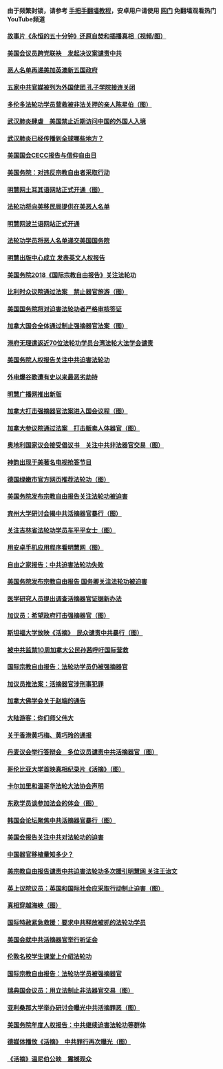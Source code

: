 #### 由于频繁封锁，请参考 [手把手翻墙教程](https://github.com/gfw-breaker/guides/wiki/)，安卓用户请使用 [网门](https://github.com/gfw-breaker/nogfw/blob/master/dl.md?t=01220700) 免翻墙观看热门YouTube频道 

#### [故事片《永恒的五十分钟》还原自焚和插播真相（视频/图）](../pages/245/403409.md?t=01220700) 

#### [美国会议员跨党联袂　发起决议案谴责中共](../pages/245/403005.md?t=01220700) 

#### [恶人名单再递美加英澳新五国政府](../pages/245/402115.md?t=01220700) 

#### [五家中共官媒被列为外国使团  孔子学院接连关闭](../pages/245/401938.md?t=01220700) 

#### [多伦多法轮功学员营救被非法关押的亲人陈星伯（图）](../pages/245/401541.md?t=01220700) 

#### [武汉肺炎肆虐　美国禁止近期访问中国的外国人入境](../pages/245/400610.md?t=01220700) 

#### [武汉肺炎已经传播到全球哪些地方？](../pages/245/400332.md?t=01220700) 

#### [美国国会CECC报告与信仰自由日](../pages/245/398816.md?t=01220700) 

#### [美国务院：对违反宗教自由者采取行动](../pages/245/397346.md?t=01220700) 

#### [明慧网土耳其语网站正式开通（图）](../pages/245/396316.md?t=01220700) 

#### [法轮功将向美移民局提供在美恶人名单](../pages/245/392679.md?t=01220700) 

#### [明慧网波兰语网站正式开通](../pages/245/390689.md?t=01220700) 

#### [法轮功学员将恶人名单递交美国国务院](../pages/245/390336.md?t=01220700) 

#### [明慧出版中心成立 发表英文人权报告](../pages/245/390212.md?t=01220700) 

#### [美国务院2018《国际宗教自由报告》关注法轮功](../pages/245/389073.md?t=01220700) 

#### [比利时众议院通过法案　禁止器官旅游（图）](../pages/245/388490.md?t=01220700) 

#### [美国国务院将对迫害法轮功者严格审核签证](../pages/245/388036.md?t=01220700) 

#### [加拿大国会全体通过制止强摘器官法案（图）](../pages/245/385804.md?t=01220700) 

#### [港府无理遣返近70位法轮功学员台湾法轮大法学会谴责](../pages/245/385663.md?t=01220700) 

#### [美国务院人权报告关注中共迫害法轮功](../pages/245/383923.md?t=01220700) 

#### [外电爆谷歌遭有史以来最恶劣劫持](../pages/245/377269.md?t=01220700) 

#### [明慧广播网推出新版](../pages/245/377179.md?t=01220700) 

#### [加拿大打击强摘器官法案进入国会议程（图）](../pages/245/376558.md?t=01220700) 

#### [加拿大参议院通过法案　打击贩卖人体器官（图）](../pages/245/376340.md?t=01220700) 

#### [奥地利国家议会接受倡议书　关注中共非法器官交易（图）](../pages/245/374450.md?t=01220700) 

#### [神韵出现于美著名电视抢答节目](../pages/245/373890.md?t=01220700) 

#### [德国绿嫩市官方网页推荐法轮功（图）](../pages/245/373870.md?t=01220700) 

#### [美国务院发布宗教自由报告关注法轮功被迫害](../pages/245/368219.md?t=01220700) 

#### [宾州大学研讨会揭中共活摘器官暴行（图）](../pages/245/364359.md?t=01220700) 

#### [关注吉林省法轮功学员车平平女士（图）](../pages/245/361778.md?t=01220700) 

#### [用安卓手机应用程序看明慧网（图）](../pages/245/353679.md?t=01220700) 

#### [自由之家报告：中共迫害法轮功失败](../pages/245/352914.md?t=01220700) 

#### [美国务院发布宗教自由报告 国务卿关注法轮功被迫害](../pages/245/352581.md?t=01220700) 

#### [医学研究人员提出调查活摘器官证据新办法](../pages/245/349164.md?t=01220700) 

#### [加议员：希望政府打击强摘器官（图）](../pages/245/348742.md?t=01220700) 

#### [斯坦福大学放映《活摘》　民众谴责中共暴行（图）](../pages/245/348695.md?t=01220700) 

#### [被中共监禁10周加拿大公民孙茜呼吁国际营救](../pages/245/346830.md?t=01220700) 

#### [国际宗教自由报告：法轮功学员仍被强摘器官](../pages/245/346264.md?t=01220700) 

#### [加议员推法案：活摘器官涉刑事犯罪](../pages/245/345691.md?t=01220700) 

#### [加拿大佛学会关于赵端的通告](../pages/245/344995.md?t=01220700) 

#### [大陆游客：你们师父伟大](../pages/245/345076.md?t=01220700) 

#### [关于香港黄巧梅、黄巧玲的通报](../pages/245/344013.md?t=01220700) 

#### [丹麦议会举行答辩会　多位议员谴责中共活摘器官（图）](../pages/245/338901.md?t=01220700) 

#### [哥伦比亚大学首映真相纪录片《活摘》（图）](../pages/245/338573.md?t=01220700) 

#### [卡尔加里和温哥华法轮大法协会声明](../pages/245/337877.md?t=01220700) 

#### [东欧学员谈参加法会的体会（图）](../pages/245/337572.md?t=01220700) 

#### [韩国会论坛聚焦中共活摘器官暴行（图）](../pages/245/336378.md?t=01220700) 

#### [美国会报告关注中共对法轮功的迫害](../pages/245/336037.md?t=01220700) 

#### [中国器官移植量知多少？](../pages/245/335230.md?t=01220700) 

#### [美宗教自由报告谴责中共迫害法轮功多次援引明慧网 关注王治文](../pages/245/332811.md?t=01220700) 

#### [英上议院议员：英国和国际社会应采取行动制止迫害（图）](../pages/245/331105.md?t=01220700) 

#### [真相穿越海峡（图）](../pages/245/330941.md?t=01220700) 

#### [国际特赦紧急救援：要求中共释放被抓的法轮功学员](../pages/245/330548.md?t=01220700) 

#### [美国会就中共活摘器官举行听证会](../pages/245/330507.md?t=01220700) 

#### [伦敦名校学生课堂上介绍法轮功](../pages/245/329590.md?t=01220700) 

#### [国际宗教自由报告：法轮功学员被强摘器官](../pages/245/327469.md?t=01220700) 

#### [瑞典国会议员：用立法制止非法器官交易（图）](../pages/245/327391.md?t=01220700) 

#### [亚利桑那大学举办研讨会曝光中共活摘罪恶（图）](../pages/245/326761.md?t=01220700) 

#### [美国务院年度人权报告：中共继续迫害法轮功等群体](../pages/245/326697.md?t=01220700) 

#### [德媒体播放《活摘》　中共罪行再次曝光（图）](../pages/245/324655.md?t=01220700) 

#### [《活摘》温尼伯公映　震撼观众](../pages/245/324614.md?t=01220700) 

